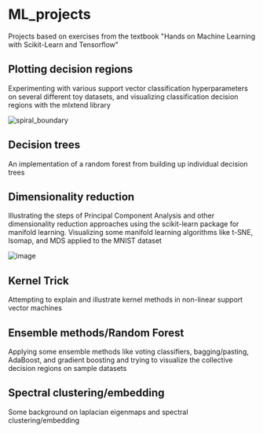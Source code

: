 # ML_projects

Projects based on exercises from the textbook "Hands on Machine Learning with Scikit-Learn and Tensorflow" 

## Plotting decision regions

Experimenting with various support vector classification hyperparameters on several different toy datasets, and visualizing classification decision regions with the mlxtend library

![spiral_boundary](https://user-images.githubusercontent.com/16658498/52453889-f7e49500-2b0e-11e9-8b61-32b27dcb7f3d.png)

## Decision trees

An implementation of a random forest from building up individual decision trees

## Dimensionality reduction

Illustrating the steps of Principal Component Analysis and other dimensionality reduction approaches using the scikit-learn package for manifold learning. Visualizing some manifold learning algorithms like t-SNE, Isomap, and MDS applied to the MNIST dataset

![image](https://user-images.githubusercontent.com/16658498/52454035-9cff6d80-2b0f-11e9-9fee-1085b1deb976.png)

## Kernel Trick

Attempting to explain and illustrate kernel methods in non-linear support vector machines

## Ensemble methods/Random Forest

Applying some ensemble methods like voting classifiers, bagging/pasting, AdaBoost, and gradient boosting and trying to visualize the collective decision regions on sample datasets

## Spectral clustering/embedding

Some background on laplacian eigenmaps and spectral clustering/embedding
